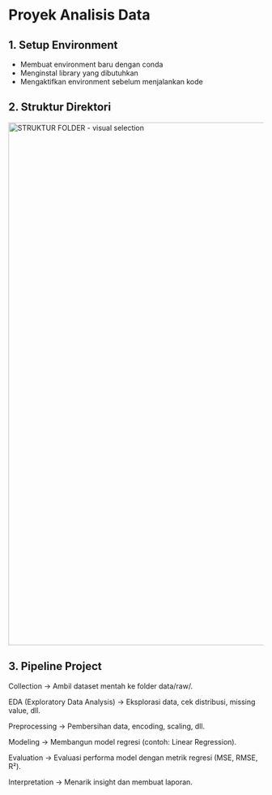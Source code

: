 # Proyek Analisis Data

## 1. Setup Environment
- Membuat environment baru dengan conda
- Menginstal library yang dibutuhkan
- Mengaktifkan environment sebelum menjalankan kode

## 2. Struktur Direktori
<img width="584" height="1030" alt="STRUKTUR FOLDER - visual selection" src="https://github.com/user-attachments/assets/4fc79969-271d-4f38-aba4-d1dc6e12a9e8" />


## 3. Pipeline Project

Collection → Ambil dataset mentah ke folder data/raw/.

EDA (Exploratory Data Analysis) → Eksplorasi data, cek distribusi, missing value, dll.

Preprocessing → Pembersihan data, encoding, scaling, dll.

Modeling → Membangun model regresi (contoh: Linear Regression).

Evaluation → Evaluasi performa model dengan metrik regresi (MSE, RMSE, R²).

Interpretation → Menarik insight dan membuat laporan.
